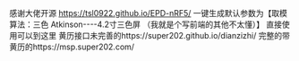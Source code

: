感谢大佬开源 https://tsl0922.github.io/EPD-nRF5/
一键生成默认参数为【取模算法：三色 Atkinson----4.2寸三色屏 （我就是个写前端的其他不太懂）】
直接使用可以到这里
黄历接口未完善的https://super202.github.io/dianzizhi/
完整的带黄历的https://msp.super202.com/
